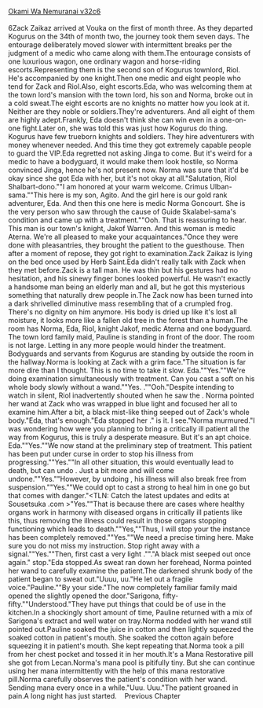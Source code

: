 [Okami Wa Nemuranai v32c6](https://www.sousetsuka.com/2020/12/okami-wa-nemuranai-326.html)
<br/><br/>
6Zack Zaikaz arrived at Vouka on the first of month three. As they departed Kogurus on the 34th of month two, the journey took them seven days. The entourage deliberately moved slower with intermittent breaks per the judgment of a medic who came along with them.The entourage consists of one luxurious wagon, one ordinary wagon and horse-riding escorts.Representing them is the second son of Kogurus townlord, Riol. He's accompanied by one knight.Then one medic and eight people who tend for Zack and Riol.Also, eight escorts.Eda, who was welcoming them at the town lord's mansion with the town lord, his son and Norma, broke out in a cold sweat.The eight escorts are no knights no matter how you look at it. Neither are they noble or soldiers.They're adventurers. And all eight of them are highly adept.Frankly, Eda doesn't think she can win even in a one-on-one fight.Later on, she was told this was just how Kogurus do thing. Kogurus have few trueborn knights and soldiers. They hire adventurers with money whenever needed. And this time they got extremely capable people to guard the VIP.Eda regretted not asking Jinga to come. But it's weird for a medic to have a bodyguard, it would make them look hostile, so Norma convinced Jinga, hence he's not present now. Norma was sure that it'd be okay since she got Eda with her, but it's not okay at all."Salutation, Riol Shalbart-dono.""I am honored at your warm welcome. Crimus Ulban-sama.""This here is my son, Agito. And the girl here is our gold rank adventurer, <Healing Hand of Herb Saint> Eda. And then this one here is medic Norma Goncourt. She is the very person who saw through the cause of Guide Skalabel-sama's condition and came up with a treatment.""Ooh. That is reassuring to hear. This man is our town's knight, Jakof Warren. And this woman is medic Aterna. We're all pleased to make your acquaintances."Once they were done with pleasantries, they brought the patient to the guesthouse. Then after a moment of repose, they got right to examination.Zack Zaikaz is lying on the bed once used by Herb Saint.Eda didn't really talk with Zack when they met before.Zack is a tall man. He was thin but his gestures had no hesitation, and his sinewy finger bones looked powerful. He wasn't exactly a handsome man being an elderly man and all, but he got this mysterious something that naturally drew people in.The Zack now has been turned into a dark shrivelled diminutive mass resembling that of a crumpled frog. There's no dignity on him anymore. His body is dried up like it's lost all moisture, it looks more like a fallen old tree in the forest than a human.The room has Norma, Eda, Riol, knight Jakof, medic Aterna and one bodyguard. The town lord family maid, Pauline is standing in front of the door. The room is not large. Letting in any more people would hinder the treatment. Bodyguards and servants from Kogurus are standing by outside the room in the hallway.Norma is looking at Zack with a grim face."The situation is far more dire than I thought. This is no time to take it slow. Eda.""Yes.""We're doing examination simultaneously with treatment. Can you cast a soft <Purification> on his whole body slowly without a wand.""Yes. <Purification>.""Ooh."Despite intending to watch in silent, Riol inadvertently shouted when he saw the <Purification>. Norma pointed her wand at Zack who was wrapped in blue light and focused her all to examine him.After a bit, a black mist-like thing seeped out of Zack's whole body."Eda, that's enough."Eda stopped her <Purification>."<Suspended Animation> is it. I see."Norma murmured."I was wondering how were you planning to bring a critically ill patient all the way from Kogurus, this is truly a desperate measure. But it's an apt choice. Eda.""Yes.""We now stand at the preliminary step of treatment. This patient has been put under <Suspended Animation> curse in order to stop his illness from progressing.""Yes.""In all other situation, this would eventually lead to death, but <Purification> can undo <Suspended Animation>. Just a bit more <Purification> and <Suspended Animation> will come undone.""Yes.""However, by undoing <Suspended Animation>, his illness will also break free from suspension.""Yes.""We could opt to cast a strong <Purification> to heal him in one go but that comes with danger."<TLN: Catch the latest updates and edits at Sousetsuka .com >"Yes.""That is because there are cases where healthy organs work in harmony with diseased organs in critically ill patients like this, thus removing the illness could result in those organs stopping functioning which leads to death.""Yes,""Thus, I will stop your <Purification> the instance <Suspended Animation> has been completely removed.""Yes.""We need a precise timing here. Make sure you do not miss my instruction. Stop right away with a signal.""Yes.""Then, first cast a very light <Purification>.""<Purification>."A black mist seeped out once again."<Purification> stop."Eda stopped.As sweat ran down her forehead, Norma pointed her wand to carefully examine the patient.The darkened shrunk body of the patient began to sweat out."Uuuu, uu."He let out a fragile voice."Pauline.""By your side."The now completely familiar family maid opened the slightly opened the door."Sarigona, fifty-fifty.""Understood."They have put things that could be of use in the kitchen.In a shockingly short amount of time, Pauline returned with a mix of Sarigona's extract and well water on tray.Norma nodded with her wand still pointed out.Pauline soaked the juice in cotton and then lightly squeezed the soaked cotton in patient's mouth. She soaked the cotton again before squeezing it in patient's mouth. She kept repeating that.Norma took a pill from her chest pocket and tossed it in her mouth.It's a Mana Restorative pill she got from Lecan.Norma's mana pool is pitifully tiny. But she can continue using her mana intermittently with the help of this mana restorative pill.Norma carefully observes the patient's condition with her wand. Sending mana every once in a while."Uuu. Uuu."The patient groaned in pain.A long night has just started.    Previous Chapter <br/>
